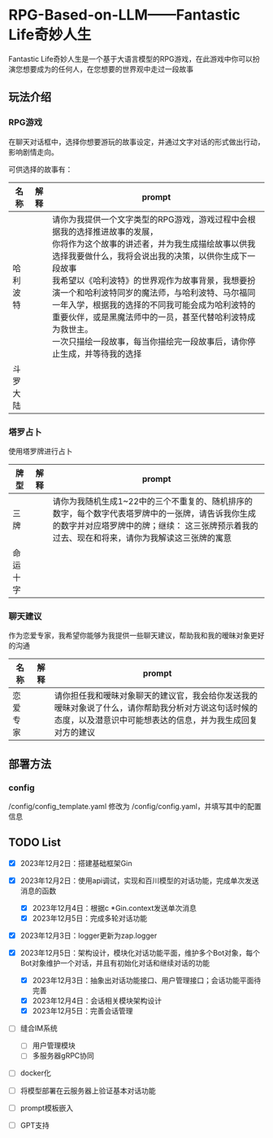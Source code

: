 # RPG-Based-on-LLM——Fantastic Life奇妙人生
Fantastic Life奇妙人生是一个基于大语言模型的RPG游戏，在此游戏中你可以扮演您想要成为的任何人，在您想要的世界观中走过一段故事


## 玩法介绍

### RPG游戏
在聊天对话框中，选择你想要游玩的故事设定，并通过文字对话的形式做出行动，影响剧情走向。

可供选择的故事有：

| 名称     | 解释 | prompt                                                                                                                                                                                                                                                                                                                                                                                                                                                                                            |
| ---------- | ------ | --------------------------------------------------------------------------------------------------------------------------------------------------------------------------------------------------------------------------------------------------------------------------------------------------------------------------------------------------------------------------------------------------------------------------------------------------------------------------------------------------- |
| 哈利波特 |      | 请你为我提供一个文字类型的RPG游戏，游戏过程中会根据我的选择推进故事的发展，<br />你将作为这个故事的讲述者，并为我生成描绘故事以供我选择我要做什么，我将会说出我的决策，以供你生成下一段故事<br />我希望以《哈利波特》的世界观作为故事背景，我想要扮演一个和哈利波特同岁的魔法师，与哈利波特、马尔福同一年入学，根据我的选择的不同我可能会成为哈利波特的重要伙伴，或是黑魔法师中的一员，甚至代替哈利波特成为救世主。<br />一次只描绘一段故事，每当你描绘完一段故事后，请你停止生成，并等待我的选择 |
| 斗罗大陆 |      |                                                                                                                                                                                                                                                                                                                                                                                                                                                                                                   |

### 塔罗占卜
使用塔罗牌进行占卜

| 牌型   | 解释 | prompt                                                                                        |
|------| ------ |-----------------------------------------------------------------------------------------------|
| 三牌   |      | 请你为我随机生成1~22中的三个不重复的、随机排序的数字，每个数字代表塔罗牌中的一张牌，请告诉我你生成的数字并对应塔罗牌中的牌；继续： 这三张牌预示着我的过去、现在和将来，请你为我解读这三张牌的寓意 |
| 命运十字 |      |                                                                                               |

### 聊天建议
作为恋爱专家，我希望你能够为我提供一些聊天建议，帮助我和我的暧昧对象更好的沟通


| 名称 | 解释 | prompt                                                                                        |
|----| ------ |-----------------------------------------------------------------------------------------------|
| 恋爱专家 |      | 请你担任我和暧昧对象聊天的建议官，我会给你发送我的暧昧对象说了什么，请你帮助我分析对方说这句话时候的态度，以及潜意识中可能想表达的信息，并为我生成回复对方的建议 |

## 部署方法

### config
/config/config_template.yaml 修改为 /config/config.yaml，并填写其中的配置信息



## TODO List

* [X] 2023年12月2日：搭建基础框架Gin
* [X] 2023年12月2日：使用api调试，实现和百川模型的对话功能，完成单次发送消息的函数
  * [X] 2023年12月4日：根据c *Gin.context发送单次消息
  * [X] 2023年12月5日：完成多轮对话功能
* [X] 2023年12月3日：logger更新为zap.logger
* [X] 2023年12月5日：架构设计，模块化对话功能平面，维护多个Bot对象，每个Bot对象维护一个对话，并且有初始化对话和继续对话的功能
  * [X] 2023年12月3日：抽象出对话功能接口、用户管理接口；会话功能平面待完善
  * [X] 2023年12月4日：会话相关模块架构设计
  * [X] 2023年12月5日：完善会话管理
* [ ] 缝合IM系统
  * [ ] 用户管理模块
  * [ ] 多服务器gRPC协同
* [ ] docker化
* [ ] 将模型部署在云服务器上验证基本对话功能
* [ ] prompt模板嵌入
* [ ] GPT支持

